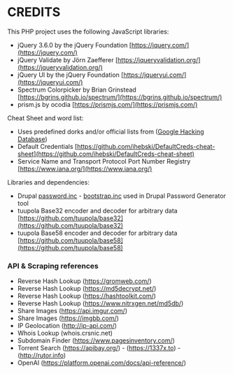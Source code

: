 # CREDITS

This PHP project uses the following JavaScript libraries:

- jQuery 3.6.0 by the jQuery Foundation [https://jquery.com/](https://jquery.com/)
- jQuery Validate by Jörn Zaefferer [https://jqueryvalidation.org/](https://jqueryvalidation.org/)
- jQuery UI by the jQuery Foundation [https://jqueryui.com/](https://jqueryui.com/)
- Spectrum Colorpicker by Brian Grinstead [https://bgrins.github.io/spectrum/](https://bgrins.github.io/spectrum/)
- prism.js by ocodia [https://prismjs.com/](https://prismjs.com/)

Cheat Sheet and word list:

- Uses predefined dorks and/or official lists from ([Google Hacking Database](https://www.exploit-db.com/google-hacking-database))
- Default Credentials [https://github.com/ihebski/DefaultCreds-cheat-sheet](https://github.com/ihebski/DefaultCreds-cheat-sheet)
- Service Name and Transport Protocol Port Number Registry [https://www.iana.org/](https://www.iana.org/)

Libraries and dependencies:

- Drupal [password.inc](https://github.com/drupal/drupal/blob/7.x/includes/password.inc) - [bootstrap.inc](https://github.com/drupal/drupal/blob/7.x/includes/bootstrap.inc) used in Drupal Password Generator tool
- tuupola Base32 encoder and decoder for arbitrary data [https://github.com/tuupola/base32](https://github.com/tuupola/base32)
- tuupola Base58 encoder and decoder for arbitrary data [https://github.com/tuupola/base58](https://github.com/tuupola/base58)

### API & Scraping references
- Reverse Hash Lookup (https://gromweb.com/)
- Reverse Hash Lookup (https://md5decrypt.net/)
- Reverse Hash Lookup (https://hashtoolkit.com/)
- Reverse Hash Lookup (https://www.nitrxgen.net/md5db/)
- Share Images (https://api.imgur.com/)
- Share Images (https://imgbb.com/)
- IP Geolocation (http://ip-api.com/)
- Whois Lookup (whois.crsnic.net)
- Subdomain Finder (https://www.pagesinventory.com/)
- Torrent Search (https://apibay.org/) - (https://1337x.to) - (http://rutor.info)
- OpenAI (https://platform.openai.com/docs/api-reference/)
